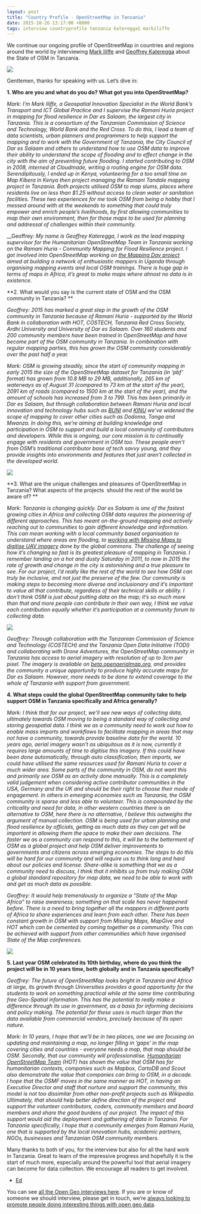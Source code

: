 ```yaml
--- 
layout: post
title: "Country Profile - OpenStreetMap in Tanzania"
date: 2015-10-26 13:17:00 +0000
tags: interview countryprofile tanzania kateregga1 markiliffe
---
```

We continue our ongoing profile of OpenStreetMap in countries and regions around the world by interviewing [Mark Iliffe](https://twitter.com/markiliffe) and [Geoffrey Kateregga](https://twitter.com/kateregga1) about the State of OSM in Tanzania.

![](/images/tumblr_inline_nwtt8lTPeA1siukvl_540.png)

Gentlemen, thanks for speaking with us. Let’s dive in:

**1\. Who are you and what do you do? What got you into OpenStreetMap?**  

_Mark: I’m Mark Iliffe, a Geospatial Innovation Specialist in the World Bank’s Transport and ICT Global Practice and I supervise the Ramani Huria project in mapping for flood resilience in Dar es Salaam, the largest city in Tanzania. This is a consortium of the Tanzanian Commission of Science and Technology, World Bank and the Red Cross. To do this, I lead a team of data scientists, urban planners and programmers to help support the mapping and to work with the Government of Tanzania, the City Council of Dar es Salaam and others to understand how to use OSM data to improve their ability to understand the scope of flooding and to effect change in the city with the aim of preventing future flooding. I started contributing to OSM in 2008, interned at Cloudmade, writing a routing engine for OSM data. Serendipitously, I ended up in Kenya, volunteering for a too small time on Map Kibera in Kenya then project managing the Ramani Tandale mapping project in Tanzania. Both projects utilised OSM to map slums, places where residents live on less than $1.25 without access to clean water or sanitation facilities. These two experiences for me took OSM from being a hobby that I messed around with at the weekends to something that could truly empower and enrich people’s livelihoods, by first allowing communities to map their own environment, then for those maps to be used for planning and addressal of challenges within their community._  

__Geoffrey: _My name is Geoffrey Kateregga, I work as the lead mapping supervisor for the Humanitarian OpenStreetMap Team in Tanzania working on the Ramani Huria - Community Mapping for Flood Resilience project. I got involved into OpenStreetMap working on [the Mapping Day project](http://www.mappingday.com/) aimed at building a network of enthusiastic mappers in Uganda through organising mapping events and local OSM trainings. There is huge gap in terms of maps in Africa, it’s great to make maps where almost no data is in existence._

**2\. What would you say is the current state of OSM and the OSM community in Tanzania? **  

_Geoffrey: 2015 has marked a great step in the growth of the OSM community in Tanzania because of Ramani Huria - supported by the World Bank in collaboration with HOT, COSTECH, Tanzania Red Cross Society, Ardhi University and University of Dar es Salaam. Over 160 students and 200 community members have been trained in OpenStreetMap and have become part of the OSM community in Tanzania. In combination with regular mapping parties, this has grown the OSM community considerably over the past half a year._

_Mark: OSM is growing steadily, since the start of community mapping in early 2015 the size of the OpenStreetMap dataset for Tanzania (in ‘pbf’ format) has grown from 10.8 MB to 29 MB, additionally, 265 km of waterways as of August 31 ​(compared to 73 km at the start of the year), 2091 km of roads (compared to 1500 km at the start of the year), and the amount of schools has increased from 3 to 799\. This has been primarily in Dar es Salaam, but through collaboration between Ramani Huria and local innovation and technology hubs such as [BUNI](http://buni.or.tz) and [KINU](http://kinu.co.tz) we’ve widened the scope of mapping to cover other cities such as Dodoma, Tanga and Mwanza. In doing this, we’re aiming at building knowledge and participation in OSM to support and build a local community of contributors and developers. While this is ongoing, our core mission is to continually engage with residents and government in OSM too. These people aren’t from OSM’s traditional contributor base of tech savvy young, and they provide insights into environments and features that just aren’t collected in the developed world._

![](/images/tumblr_inline_nwtu0pScWz1siukvl_540.jpg)

**3\. What are the unique challenges and pleasures of OpenStreetMap in Tanzania? What aspects of the projects  should the rest of the world be aware of? **  

_Mark: Tanzania is changing quickly. Dar es Salaam is one of the fastest growing cities in Africa and collecting OSM data requires the pioneering of different approaches. This has meant on-the-ground mapping and actively reaching out to communities to gain different knowledge and information. This can mean working with a local community based organisation to understand where areas are flooding, to [working with Missing Maps to digitise UAV imagery](http://tasks.hotosm.org/project/1083) done by the global commons. The challenge of seeing how it’s changing so fast is its greatest pleasure of mapping in Tanzania. I remember landing on a hot and dusty Saturday in 2011, to now in 2015 the rate of growth and change in the city is astonishing and a true pleasure to see. For our project, I’d really like the rest of the world to see how OSM can truly be inclusive, and not just the preserve of the few. Our community is making steps to becoming more diverse and inclusionary and it’s important to value all that contribute, regardless of their technical skills or ability. I don’t think OSM is just about putting data on the map; it’s so much more than that and more people can contribute in their own way, I think we value each contribution equally whether it’s participation at a community forum to collecting data._

![](/images/tumblr_inline_nwtu39hcLG1siukvl_540.jpg)

_Geoffrey: Through collaboration with the Tanzanian Commission of Science and Technology (COSTECH) and the Tanzania Open Data Initiative (TODI) and collaborating with Drone Adventures, the OpenStreetMap community in Tanzania has access to aerial imagery with resolution of up to 3cm per pixel. The imagery is available on [beta.openaerialmap.org](http://beta.openaerialmap.org), and provides the community a unique opportunity to produce highly accurate maps for Dar es Salaam. However, more needs to be done to extend coverage to the whole of Tanzania with support from government._

**4\. What steps could the global OpenStreetMap community take to help support OSM in Tanzania specifically and Africa generally?**  

_Mark: I think that for our project, we’ll see new ways of collecting data, ultimately towards OSM moving to being a standard way of collecting and storing geospatial data. I think we as a community need to work out how to enable mass imports and workflows to facilitate mapping in areas that may not have a community, towards provide baseline data for the world. 10 years ago, aerial imagery wasn’t as ubiquitous as it is now, currently it requires large amounts of time to digitise this imagery. If this could have been done automatically, through auto classification, then imports, we could have utilised the same resources used for Ramani Huria to cover a much wider area. Some parts of the community in OSM, do not want this and primarily see OSM as an activity done manually. This is a completely valid judgement when considering active contributor communities in the USA, Germany and the UK and should be their right to choose their mode of engagement. In others in emerging economies such as Tanzania, the OSM community is sparse and less able to volunteer. This is compounded by the criticality and need for data, in other western countries there is an alternative to OSM, here there is no alternative, I believe this outweighs the argument of manual collection. OSM is being used for urban planning and flood resilience by officials, getting as much data as they can get will be important in allowing them the space to make their own decisions. The faster we as a community can respond to this, it will be to the betterment of OSM as a global project and help OSM deliver improvements to governments and citizens across emerging economies. The steps to do this will be hard for our community and will require us to think long and hard about our policies and license. Share-alike is something that we as a community need to discuss, I think that it inhibits us from truly making OSM a global standard repository for map data, we need to be able to work with and get as much data as possible._ 

_Geoffrey: It would help tremendously to organize a “State of the Map Africa” to raise awareness; something on that scale has never happened before. There is a need to bring together all the mappers in different parts of Africa to share experiences and learn from each other. There has been constant growth in OSM with support from Missing Maps, MapGive and HOT which can be cemented by coming together as a community. This can be achieved with support from other communities which have organised State of the Map conferences._

![](/images/tumblr_inline_nwttztDumo1siukvl_540.jpg)

**5\. Last year OSM celebrated its 10th birthday, where do you think the project will be in 10 years time, both globally and in Tanzania specifically?**  

_Geoffrey: The future of OpenStreetMap looks bright in Tanzania and Africa at large, its growth through Universities provides a good opportunity for the students to work on something practical while at the same time contributing free Geo-Spatial information. This has the potential to really make a difference through its use in government, as a basis for informing decisions and policy making. The potential for these uses is much larger than the data available from commercial vendors, precisely because of its open nature._

_Mark: In 10 years, I hope that we’ll be in two places, one we are focusing on updating and maintaining a map, no longer filling in ‘gaps’ in the map covering cities and countries - everyone needs a map, that map should be OSM. Secondly, that our community will professionalise. [Humanitarian OpenStreetMap Team](http://hotosm.org) (HOT) has shown the value that OSM has for humanitarian contexts, companies such as Mapbox, CartoDB and Scout also demonstrate the value that companies can bring to OSM, in a decade. I hope that the OSMF moves in the same manner as HOT, in having an Executive Director and staff that nurture and support the community, this model is not too dissimilar from other non-profit projects such as Wikipedia. Ultimately, that should help better define direction of the project and support the volunteer contributors, coders, community members and board members and share the good burdens of our project. The impact of this support would aid the deployment and gathering of data in Tanzania. For Tanzania specifically, I hope that a community emerges from Ramani Huria, one that is supported by the local innovation hubs, academic partners, NGOs, businesses and Tanzanian OSM community members._

Many thanks to both of you, for the interview but also for all the hard work in Tanzania. Great to learn of the impressive progress and hopefully it is the start of much more, especially around the powerful tool that aerial imagery can become for data collection. We encourage all readers to get involved. 

- [Ed](https://twitter.com/freyfogle)

You can see [all the Open Geo interviews here](http://blog.opencagedata.com/tagged/interview). If you are or know of someone we should interview, please get in touch, we’re [always looking to promote people doing interesting things with open geo data](http://blog.opencagedata.com/post/98139732993/call-for-open-geo-openstreetmap-interviewees).